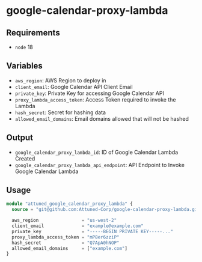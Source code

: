 # google-calendar-proxy-lambda

## Requirements
- `node` 18

## Variables
- `aws_region`: AWS Region to deploy in
- `client_email`: Google Calendar API Client Email
- `private_key`: Private Key for accessing Google Calendar API
- `proxy_lambda_access_token`: Access Token required to invoke the Lambda
- `hash_secret`: Secret for hashing data
- `allowed_email_domains`: Email domains allowed that will not be hashed

## Output
- `google_calendar_proxy_lambda_id`: ID of Google Calendar Lambda Created
- `google_calendar_proxy_lambda_api_endpoint`: API Endpoint to Invoke Google Calendar Lambda

## Usage
```terraform
module "attuned_google_calendar_proxy_lambda" {
  source = "git@github.com:Attuned-Corp/google-calendar-proxy-lambda.git?ref=(ref)"

  aws_region                = "us-west-2"
  client_email              = "example@example.com"
  private_key               = "-----BEGIN PRIVATE KEY-----..."
  proxy_lambda_access_token = "mP8er6zziP"
  hash_secret               = "Q7ApA0hNOP"
  allowed_email_domains     = ["example.com"]
}
```
